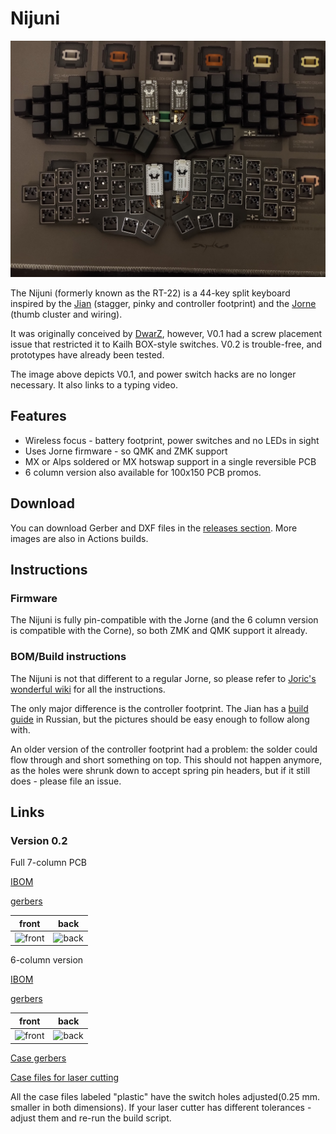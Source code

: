 # Nijuni

[![Nijuni 0.1](pictures/wireless.jpeg)](https://youtu.be/l4cOGjHJ7nU "Nijuni 0.1")

The Nijuni (formerly known as the RT-22) is a 44-key split keyboard inspired by the [Jian](https://github.com/KGOH/Jian-Info) (stagger, pinky and controller footprint) and the 
[Jorne](https://github.com/joric/jorne) (thumb cluster and wiring).

It was originally conceived by [DwarZ](https://t.me/rafworksintl), however, V0.1 had a screw placement issue that restricted it to Kailh BOX-style switches.
V0.2 is trouble-free, and prototypes have already been tested.

The image above depicts V0.1, and power switch hacks are no longer necessary.
It also links to a typing video.

## Features

* Wireless focus - battery footprint, power switches and no LEDs in sight
* Uses Jorne firmware - so QMK and ZMK support
* MX or Alps soldered or MX hotswap support in a single reversible PCB
* 6 column version also available for 100x150 PCB promos.

## Download

You can download Gerber and DXF files in the [releases section](https://github.com/krikun98/nijuni/releases).
More images are also in Actions builds.

## Instructions

### Firmware

The Nijuni is fully pin-compatible with the Jorne (and the 6 column version is compatible with the Corne), so both ZMK and QMK support it already.

### BOM/Build instructions

The Nijuni is not that different to a regular Jorne, so please refer to [Joric's wonderful wiki](https://github.com/joric/jorne/wiki) for all the instructions.

The only major difference is the controller footprint.
The Jian has a [build guide](https://telegra.ph/Gajd-po-sborke-Jian-12-08) in Russian, but the pictures should be easy enough to follow along with.

An older version of the controller footprint had a problem: the solder could flow through and short something on top.
This should not happen anymore, as the holes were shrunk down to accept spring pin headers, but if it still does - please file an issue.

## Links

### Version 0.2

Full 7-column PCB

[IBOM](https://htmlpreview.github.io/?https://github.com/krikun98/nijuni/blob/main/pcb/pinky/bom/ibom.html)

[gerbers](../../releases/latest/download/pcb_pinky_gerbers.zip)

front|back
--|--
![front](../../releases/latest/download/pcb_pinky.png)|![back](../../releases/latest/download/pcb_pinky_back.png)


6-column version

[IBOM](https://htmlpreview.github.io/?https://github.com/krikun98/nijuni/blob/main/pcb/solder/bom/ibom.html)

[gerbers](../../releases/latest/download/pcb_6col_gerbers.zip)

front|back
--|--
![front](../../releases/latest/download/pcb_6col.png)|![back](../../releases/latest/download/pcb_6col_back.png)

[Case gerbers](../../releases/latest/download/gerber_case_files.zip)

[Case files for laser cutting](../../releases/latest/download/laser_case_files.zip)

All the case files labeled "plastic" have the switch holes adjusted(0.25 mm. smaller in both dimensions).
If your laser cutter has different tolerances - adjust them and re-run the build script.
